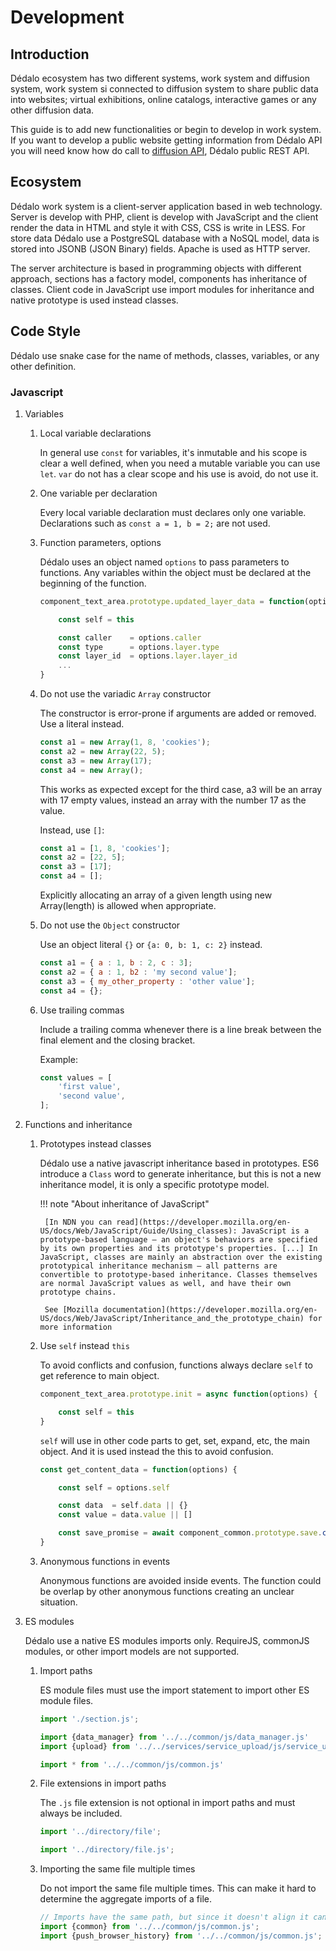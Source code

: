 # Development

## Introduction

Dédalo ecosystem has two different systems, work system and diffusion system, work system si connected to diffusion system to share public data into websites; virtual exhibitions, online catalogs, interactive games or any other diffusion data.

This guide is to add new functionalities or begin to develop in work system. If you want to develop a public website getting information from Dédalo API you will need know how do call to [diffusion API](../diffusion/diffusion_data_flow.md), Dédalo public REST API.

## Ecosystem

Dédalo work system is a client-server application based in web technology. Server is develop with PHP, client is develop with JavaScript and the client render the data in HTML and style it with CSS, CSS is write in LESS. For store data Dédalo use a PostgreSQL database with a NoSQL model, data is stored into JSONB (JSON Binary) fields. Apache is used as HTTP server.

The server architecture is based in programming objects with different approach, sections has a factory model, components has inheritance of classes. Client code in JavaScript use import modules for inheritance and native prototype is used instead classes.

## Code Style

Dédalo use snake case for the name of methods, classes, variables, or any other definition.

### Javascript

1. Variables

    1. Local variable declarations

        In general use `const` for variables, it's inmutable and his scope is clear a well defined, when you need a mutable variable you can use `let`.
        `var` do not has a clear scope and his use is avoid, do not use it.

    2. One variable per declaration

        Every local variable declaration must declares only one variable. Declarations such as `const a = 1, b = 2;` are not used.

    3. Function parameters, options

        Dédalo uses an object named `options` to pass parameters to functions. Any variables within the object must be declared at the beginning of the function.

        ``` js
        component_text_area.prototype.updated_layer_data = function(options) {

            const self = this

            const caller    = options.caller
            const type      = options.layer.type
            const layer_id  = options.layer.layer_id
            ...
        }
        ```

    4. Do not use the variadic `Array` constructor

        The constructor is error-prone if arguments are added or removed. Use a literal instead.

        ``` js title="wrong!"
        const a1 = new Array(1, 8, 'cookies');
        const a2 = new Array(22, 5);
        const a3 = new Array(17);
        const a4 = new Array();
        ```

        This works as expected except for the third case, a3 will be an array with 17 empty values, instead an array with the number 17 as the value.

        Instead, use `[]`:

        ``` js
        const a1 = [1, 8, 'cookies'];
        const a2 = [22, 5];
        const a3 = [17];
        const a4 = [];
        ```

        Explicitly allocating an array of a given length using new Array(length) is allowed when appropriate.

    5. Do not use the `Object` constructor

        Use an object literal `{}` or `{a: 0, b: 1, c: 2}` instead.

        ``` js
        const a1 = { a : 1, b : 2, c : 3];
        const a2 = { a : 1, b2 : 'my second value'];
        const a3 = { my_other_property : 'other value'];
        const a4 = {};
        ```

    6. Use trailing commas

        Include a trailing comma whenever there is a line break between the final element and the closing bracket.

        Example:

        ``` js
        const values = [
            'first value',
            'second value',
        ];
        ```

2. Functions and inheritance

    1. Prototypes instead classes

        Dédalo use a native javascript inheritance based in prototypes. ES6 introduce a `Class` word to generate inheritance, but this is not a new inheritance model, it is only a specific prototype model.

        !!! note "About inheritance of JavaScript"

            [In NDN you can read](https://developer.mozilla.org/en-US/docs/Web/JavaScript/Guide/Using_classes): JavaScript is a prototype-based language — an object's behaviors are specified by its own properties and its prototype's properties. [...] In JavaScript, classes are mainly an abstraction over the existing prototypical inheritance mechanism — all patterns are convertible to prototype-based inheritance. Classes themselves are normal JavaScript values as well, and have their own prototype chains.

            See [Mozilla documentation](https://developer.mozilla.org/en-US/docs/Web/JavaScript/Inheritance_and_the_prototype_chain) for more information

    2. Use `self` instead `this`

        To avoid conflicts and confusion, functions always declare `self` to get reference to main object.

        ``` js
        component_text_area.prototype.init = async function(options) {

            const self = this
        }
        ```

        `self` will use in other code parts to get, set, expand, etc, the main object. And it is used instead the this to avoid confusion.

        ``` js
        const get_content_data = function(options) {

            const self = options.self

            const data  = self.data || {}
            const value = data.value || []

            const save_promise = await component_common.prototype.save.call(this, data);
        }
        ```

    3. Anonymous functions in events

        Anonymous functions are avoided inside events. The function could be overlap by other anonymous functions creating an unclear situation.

3. ES modules

    Dédalo use a native ES modules imports only. RequireJS, commonJS modules, or other import models are not supported.

    1. Import paths

        ES module files must use the import statement to import other ES module files.

        ``` js
        import './section.js';

        import {data_manager} from '../../common/js/data_manager.js'
        import {upload} from '../../services/service_upload/js/service_upload.js'

        import * from '../../common/js/common.js'
        ```

    2. File extensions in import paths

        The `.js` file extension is not optional in import paths and must always be included.

        ``` js title="wrong!"
        import '../directory/file';
        ```

        ``` js title="right"
        import '../directory/file.js';
        ```

    3. Importing the same file multiple times

        Do not import the same file multiple times. This can make it hard to determine the aggregate imports of a file.

        ``` js
        // Imports have the same path, but since it doesn't align it can be hard to see.
        import {common} from '../../common/js/common.js';
        import {push_browser_history} from '../../common/js/common.js';
        ```
